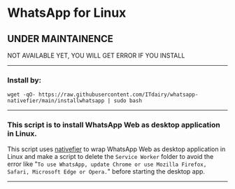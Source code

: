 # WhatsApp for Linux

## **UNDER MAINTAINENCE**
NOT AVAILABLE YET, YOU WILL GET ERROR IF YOU INSTALL 

---------------------------------------
### Install by:

```
wget -qO- https://raw.githubusercontent.com/ITdairy/whatsapp-nativefier/main/installwhatsapp | sudo bash
```

___________________________________________________________________________
### This script is to install WhatsApp Web as desktop application in Linux.

This script uses [nativefier](https://github.com/nativefier/nativefier) to wrap WhatsApp Web as desktop application in Linux and make a script to delete the `Service Worker` folder to avoid the error like "`To use WhatsApp, update Chrome or use Mozilla Firefox, Safari, Microsoft Edge or Opera.`" before starting the desktop app.
___________________________________________________________________________
